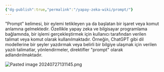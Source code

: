 ```yaml
---
{"dg-publish":true,"permalink":"/yapay-zeka-wiki/prompt/"}
---
```


"Prompt" kelimesi, bir eylemi tetikleyen ya da başlatan bir işaret veya komut anlamına gelmektedir. Özellikle yapay zeka ve bilgisayar programlama bağlamında, bir işlemi gerçekleştirmek için kullanıcı tarafından verilen talimat veya komut olarak kullanılmaktadır. Örneğin, ChatGPT gibi dil modellerine bir şeyler yazdırmak veya belirli bir bilgiye ulaşmak için verilen yazılı talimatlar, yönlendirmeler, direktifler "prompt" olarak adlandırılmaktadır.

![Pasted image 20240727131145.png](/img/user/Assets/Pasted%20image%2020240727131145.png)